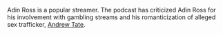Adin Ross is a popular streamer. The podcast has criticized Adin Ross for his involvement with gambling streams and his romanticization of alleged sex trafficker, [Andrew Tate](/people/etate).